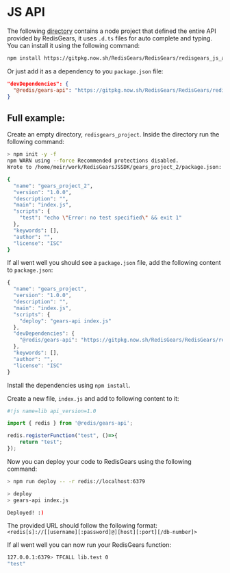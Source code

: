 # JS API

The following [directory](../redisgears_js_api) contains a node project that defined the entire API provided by RedisGears, it uses `.d.ts` files for auto complete and typing. You can install it using the following command:

```bash
npm install https://gitpkg.now.sh/RedisGears/RedisGears/redisgears_js_api
```

Or just add it as a dependency to you `package.json` file:

```json
"devDependencies": {
  "@redis/gears-api": "https://gitpkg.now.sh/RedisGears/RedisGears/redisgears_js_api"
}
```

## Full example:

Create an empty directory, `redisgears_project`. Inside the directory run the following command:

```bash
> npm init -y -f
npm WARN using --force Recommended protections disabled.
Wrote to /home/meir/work/RedisGearsJSSDK/gears_project_2/package.json:

{
  "name": "gears_project_2",
  "version": "1.0.0",
  "description": "",
  "main": "index.js",
  "scripts": {
    "test": "echo \"Error: no test specified\" && exit 1"
  },
  "keywords": [],
  "author": "",
  "license": "ISC"
}
```

If all went well you should see a `package.json` file, add the following content to `package.json`:

```js
{
  "name": "gears_project",
  "version": "1.0.0",
  "description": "",
  "main": "index.js",
  "scripts": {
    "deploy": "gears-api index.js"
  },
  "devDependencies": {
    "@redis/gears-api": "https://gitpkg.now.sh/RedisGears/RedisGears/redisgears_js_api"
  },
  "keywords": [],
  "author": "",
  "license": "ISC"
}
```

Install the dependencies using `npm install`.

Create a new file, `index.js` and add to following content to it:

```js
#!js name=lib api_version=1.0

import { redis } from '@redis/gears-api';

redis.registerFunction("test", ()=>{
    return "test";
});
```

Now you can deploy your code to RedisGears using the following command:

```bash
> npm run deploy -- -r redis://localhost:6379

> deploy
> gears-api index.js

Deployed! :)
```

The provided URL should follow the following format: `<redis[s]://[[username][:password]@][host][:port][/db-number]>`

If all went well you can now run your RedisGears function:

```bash
127.0.0.1:6379> TFCALL lib.test 0
"test"
```
